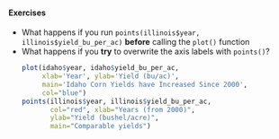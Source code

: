 #### Exercises

- What happens if you run `points(illinois$year, illinois$yield_bu_per_ac)` **before**
  calling the `plot()` function
- What happens if you **try** to overwrite the axis labels with `points()`?
  ```r
  plot(idaho$year, idaho$yield_bu_per_ac,
       xlab='Year', ylab='Yield (bu/ac)',
       main='Idaho Corn Yields have Increased Since 2000',
       col="blue")
  points(illinois$year, illinois$yield_bu_per_ac,
         col="red", xlab="Years (from 2000)",
         ylab="Yield (bushel/acre)",
         main="Comparable yields")
  ```
